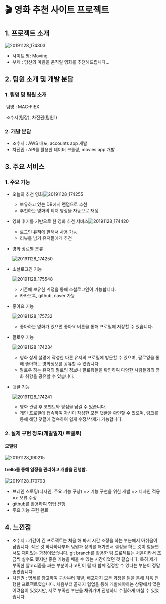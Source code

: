 # :clapper: 영화 추천 사이트 프로젝트

## 1. 프로젝트 소개

![20191128_174303](https://user-images.githubusercontent.com/52685241/69791279-8396f180-1207-11ea-81be-e3496240d43b.png)

- 사이트 명: Moving
- 부제 : 당신의 마음을 움직일 영화를 추천해드립니다...



## 2. 팀원 소개 및 개발 분담

### 1. 팀명 및 팀원 소개

​	팀명 : MAC-FlEX

​	조수지(팀장), 차진권(팀원1)

### 2. 개발 분담

- 조수지 : AWS 배포, accounts app 개발
- 차진권 : API를 활용한 데이터 크롤링, movies app 개발



## 3. 주요 서비스

### 1. 주요 기능

- 오늘의 추천 영화![20191128_174255](https://user-images.githubusercontent.com/52685241/69791397-ca84e700-1207-11ea-9c73-b64043a4a7b9.png)
  - 보유하고 있는 DB에서 랜덤으로 추천
  - 추천하는 영화의 티져 영상을 자동으로 재생

- 영화 후기를 기반으로 한 영화 추천 서비스![20191128_174420](C:\Users\student\Desktop\20191128_174420.png)

  - 로그인 유저에 한해서 사용 가능
  - 리뷰를 남기 유저들에게 추천 

- 영화 장르별 분류

  ![20191128_174250](https://user-images.githubusercontent.com/52685241/69791455-ec7e6980-1207-11ea-8e23-60b2e39e2c75.png)

- 소셜로그인 기능

  ![20191128_175548](https://user-images.githubusercontent.com/52685241/69791676-5c8cef80-1208-11ea-9449-4d4d5df49a0e.png)

  - 기존에 보유한 계정을 통해 소셜로그인이 가능합니다.
  - 카카오톡, github, naver 가능

- 좋아요 기능

  ![20191128_175732](https://user-images.githubusercontent.com/52685241/69791808-9eb63100-1208-11ea-9e1a-3138a9ea4093.png)

  - 좋아하는 영화가 있으면 좋아요 버튼을 통해 프로필에 저장할 수 있습니다.

- 팔로우 기능

  ![20191128_174234](https://user-images.githubusercontent.com/52685241/69791554-15066380-1208-11ea-9112-08d3ed3a098a.png)

  - 영화 상세 설명에 작성한 다른 유저의 프로필에 방문할 수 있으며, 팔로잉을 통해 좋아하는 영화정보를 공유할 수 있습니다.
  - 팔로우 하는 유저의 팔로잉 정보나 팔로워들을 확인하여 다양한 사람들과의 영화 취향을 공유할 수 있습니다.

- 댓글 기능

  ![20191128_174241](https://user-images.githubusercontent.com/52685241/69791572-20598f00-1208-11ea-9572-94e9b75ac6d7.png)

  - 영화 관람 후 코맨트와 평점을 남길 수 있습니다.
  - 개인 프로필에 접속하여 자신이 작성한 모든 댓글을 확인할 수 있으며, 링크를 통해 해당 댓글에 접속하여 쉽게 수정/삭제가 가능합니다.



### 2. 실제 구현 정도(개발일지/ 트랠로)

#### 모델링

![20191128_190215](https://user-images.githubusercontent.com/52685241/69796692-c958b780-1211-11ea-8407-1b5e267c8ed2.png)



#### trello를 통해 일정을 관리하고 개발을 진행함.

![20191128_170703](https://user-images.githubusercontent.com/52685241/69791251-77129900-1207-11ea-8def-b0d57828d5cf.png)

- 브레인 스토밍(디자인, 주요 기능 구상) => 기능 구현을 위한 개발 => 디자인 적용 => 오류 수정
-  github를 활용하여 협업 진행
- 주요 기능 구현 완료



## 4. 느낀점

- 조수지 :  기간이 긴 프로젝트는 처음 해 봐서 시간 조정을 하는 부분에서 아쉬움이 남습니다. 작은 것 하나하나부터 팀원과 상의를 해가면서 결정을 하는 것이 힘들면서도 재미있는 과정이었습니다. git branch를 활용한 팀 프로젝트는 처음이라서 조금씩 실수도 했지만 좋은 기능을 배울 수 있는 시간이었던 것 같습니다. 특히 제가 부족한 알고리즘을 짜는 부분이나 고민이 될 때 함께 결정할 수 있다는 부분이 정말 좋았습니다. 
- 차진권 :  명세를 참고하여 구상부터 개발, 배포까지 모든 과정을 팀을 통해 처음 진행한 프로젝트였습니다. 처음부터 끝까지 협업을 통해 개발해야하는 상황에서 많은 어려움이 있었지만, 서로 부족한 부분을 채워가며 진행하니 수월하게 마칠 수 있었습니다.